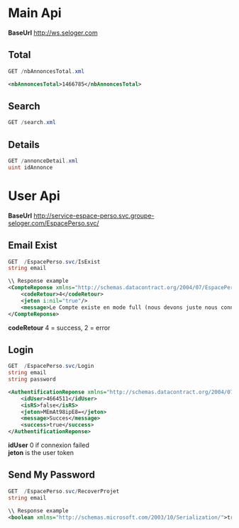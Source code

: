 # Main Api
**BaseUrl**
http://ws.seloger.com

## Total
```C#
GET /nbAnnoncesTotal.xml
```
```xml
<nbAnnoncesTotal>1466785</nbAnnoncesTotal>
```


## Search
```C#
GET /search.xml
```

## Details
```C#
GET /annonceDetail.xml
uint idAnnonce
```

# User Api
**BaseUrl**
http://service-espace-perso.svc.groupe-seloger.com/EspacePerso.svc/

## Email Exist
```C#
GET  /EspacePerso.svc/IsExist
string email
```
```xml
\\ Response example
<CompteReponse xmlns="http://schemas.datacontract.org/2004/07/EspacePersoService" xmlns:i="http://www.w3.org/2001/XMLSchema-instance">
    <codeRetour>4</codeRetour>
    <jeton i:nil="true"/>
    <message>Le Compte existe en mode full (nous devons juste nous connecter)</message>
</CompteReponse>
```
**codeRetour** 4 = success, 2 = error

## Login
```C#
GET  /EspacePerso.svc/Login
string email
string password
```
```xml
<AuthentificationReponse xmlns="http://schemas.datacontract.org/2004/07/EspacePersoService" xmlns:i="http://www.w3.org/2001/XMLSchema-instance">
    <idUser>4664511</idUser>
    <isRS>false</isRS>
    <jeton>MEmAt98ipE8=</jeton>
    <message>Succes</message>
    <success>true</success>
</AuthentificationReponse>
```
**idUser** 0 if connexion failed<br>
**jeton** is the user token

## Send My Password
```C#
GET  /EspacePerso.svc/RecoverProjet
string email
```
```xml
\\ Response example
<boolean xmlns="http://schemas.microsoft.com/2003/10/Serialization/">true</boolean>
```
